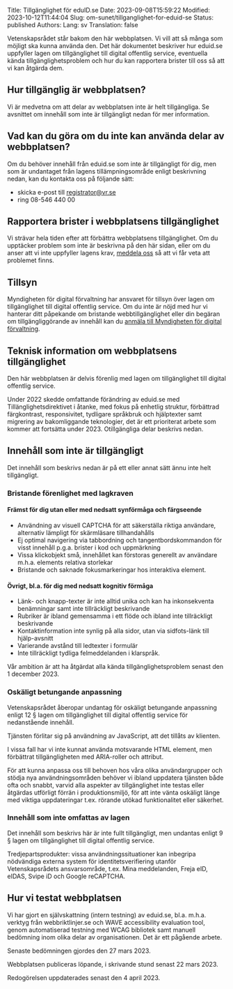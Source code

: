 Title: Tillgänglighet för eduID.se
Date: 2023-09-08T15:59:22
Modified: 2023-10-12T11:44:04
Slug: om-sunet/tillganglighet-for-eduid-se
Status: published
Authors: 
Lang: sv
Translation: false

Vetenskapsrådet står bakom den här webbplatsen. Vi vill att så många som möjligt ska kunna använda den. Det här dokumentet beskriver hur eduid.se uppfyller lagen om tillgänglighet till digital offentlig service, eventuella kända tillgänglighetsproblem och hur du kan rapportera brister till oss så att vi kan åtgärda dem.


Hur tillgänglig är webbplatsen?
-------------------------------


Vi är medvetna om att delar av webbplatsen inte är helt tillgängliga. Se avsnittet om innehåll som inte är tillgängligt nedan för mer information.


Vad kan du göra om du inte kan använda delar av webbplatsen?
------------------------------------------------------------


Om du behöver innehåll från eduid.se som inte är tillgängligt för dig, men som är undantaget från lagens tillämpningsområde enligt beskrivning nedan, kan du kontakta oss på följande sätt:


* skicka e-post till [registrator@vr.se](mailto:registrator@vr.se)
* ring 08-546 440 00


Rapportera brister i webbplatsens tillgänglighet
------------------------------------------------


Vi strävar hela tiden efter att förbättra webbplatsens tillgänglighet. Om du upptäcker problem som inte är beskrivna på den här sidan, eller om du anser att vi inte uppfyller lagens krav, [meddela oss](https://www.vr.se/tillganglighetsbrister) så att vi får veta att problemet finns.


Tillsyn
-------


Myndigheten för digital förvaltning har ansvaret för tillsyn över lagen om tillgänglighet till digital offentlig service. Om du inte är nöjd med hur vi hanterar ditt påpekande om bristande webbtillgänglighet eller din begäran om tillgängliggörande av innehåll kan du [anmäla till Myndigheten för digital förvaltning](https://www.digg.se/tdosanmalan).


Teknisk information om webbplatsens tillgänglighet
--------------------------------------------------


Den här webbplatsen är delvis förenlig med lagen om tillgänglighet till digital offentlig service.


Under 2022 skedde omfattande förändring av eduid.se med Tillänglighetsdirektivet i åtanke, med fokus på enhetlig struktur, förbättrad färgkontrast, responsivitet, tydligare språkbruk och hjälptexter samt migrering av bakomliggande teknologier, det är ett prioriterat arbete som kommer att fortsätta under 2023. Otillgängliga delar beskrivs nedan.


Innehåll som inte är tillgängligt
---------------------------------


Det innehåll som beskrivs nedan är på ett eller annat sätt ännu inte helt tillgängligt.


### Bristande förenlighet med lagkraven


#### Främst för dig utan eller med nedsatt synförmåga och färgseende


* Användning av visuell CAPTCHA för att säkerställa riktiga användare, alternativ lämpligt för skärmläsare tillhandahålls
* Ej optimal navigering via tabbordning och tangentbordskommandon för visst innehåll p.g.a. brister i kod och uppmärkning
* Vissa klickobjekt små, innehållet kan förstoras generellt av användare m.h.a. elements relativa storlekar
* Bristande och saknade fokusmarkeringar hos interaktiva element.


#### Övrigt, bl.a. för dig med nedsatt kognitiv förmåga


* Länk- och knapp-texter är inte alltid unika och kan ha inkonsekventa benämningar samt inte tillräckligt beskrivande
* Rubriker är ibland gemensamma i ett flöde och ibland inte tillräckligt beskrivande
* Kontaktinformation inte synlig på alla sidor, utan via sidfots-länk till hjälp-avsnitt
* Varierande avstånd till ledtexter i formulär
* Inte tillräckligt tydliga felmeddelanden i klarspråk.


Vår ambition är att ha åtgärdat alla kända tillgänglighetsproblem senast den 1 december 2023.


### Oskäligt betungande anpassning


Vetenskapsrådet åberopar undantag för oskäligt betungande anpassning enligt 12 § lagen om tillgänglighet till digital offentlig service för nedanstående innehåll.  

Tjänsten förlitar sig på användning av JavaScript, att det tillåts av klienten.


I vissa fall har vi inte kunnat använda motsvarande HTML element, men förbättrat tillgängligheten med ARIA-roller och attribut.


För att kunna anpassa oss till behoven hos våra olika användargrupper och stödja nya användningsområden behöver vi ibland uppdatera tjänsten både ofta och snabbt, varvid alla aspekter av tillgänglighet inte testas eller åtgärdas utförligt förrän i produktionsmiljö, för att inte vänta oskäligt länge med viktiga uppdateringar t.ex. rörande utökad funktionalitet eller säkerhet.


### Innehåll som inte omfattas av lagen


Det innehåll som beskrivs här är inte fullt tillgängligt, men undantas enligt 9 § lagen om tillgänglighet till digital offentlig service.


Tredjepartsprodukter: vissa användningssituationer kan inbegripa nödvändiga externa system för identitetsverifiering utanför Vetenskapsrådets ansvarsområde, t.ex. Mina meddelanden, Freja eID, eIDAS, Svipe iD och Google reCAPTCHA.


Hur vi testat webbplatsen
-------------------------


Vi har gjort en självskattning (intern testning) av eduid.se, bl.a. m.h.a. verktyg från webbriktlinjer.se och WAVE accessibility evaluation tool, genom automatiserad testning med WCAG bibliotek samt manuell bedömning inom olika delar av organisationen. Det är ett pågående arbete.


Senaste bedömningen gjordes den 27 mars 2023.


Webbplatsen publiceras löpande, i skrivande stund senast 22 mars 2023.


Redogörelsen uppdaterades senast den 4 april 2023.



